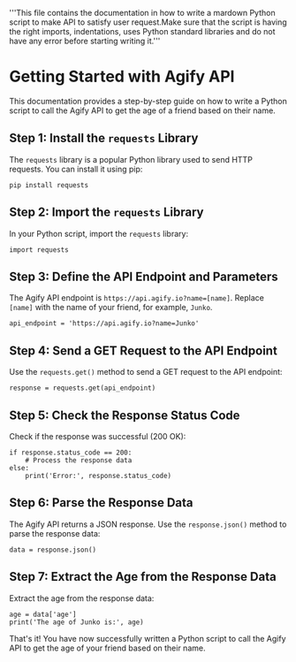 '''This file contains the documentation in how to write a mardown Python script to make API to satisfy user request.Make sure that the script is having the right imports, indentations, uses Python standard libraries and do not have any error before starting writing it.'''


# Getting Started with Agify API
This documentation provides a step-by-step guide on how to write a Python script to call the Agify API to get the age of a friend based on their name.

## Step 1: Install the `requests` Library
The `requests` library is a popular Python library used to send HTTP requests. You can install it using pip:
```
pip install requests
```
## Step 2: Import the `requests` Library
In your Python script, import the `requests` library:
```
import requests
```
## Step 3: Define the API Endpoint and Parameters
The Agify API endpoint is `https://api.agify.io?name=[name]`. Replace `[name]` with the name of your friend, for example, `Junko`.
```
api_endpoint = 'https://api.agify.io?name=Junko'
```
## Step 4: Send a GET Request to the API Endpoint
Use the `requests.get()` method to send a GET request to the API endpoint:
```
response = requests.get(api_endpoint)
```
## Step 5: Check the Response Status Code
Check if the response was successful (200 OK):
```
if response.status_code == 200:
    # Process the response data
else:
    print('Error:', response.status_code)
```
## Step 6: Parse the Response Data
The Agify API returns a JSON response. Use the `response.json()` method to parse the response data:
```
data = response.json()
```
## Step 7: Extract the Age from the Response Data
Extract the age from the response data:
```
age = data['age']
print('The age of Junko is:', age)
```
That's it! You have now successfully written a Python script to call the Agify API to get the age of your friend based on their name.
